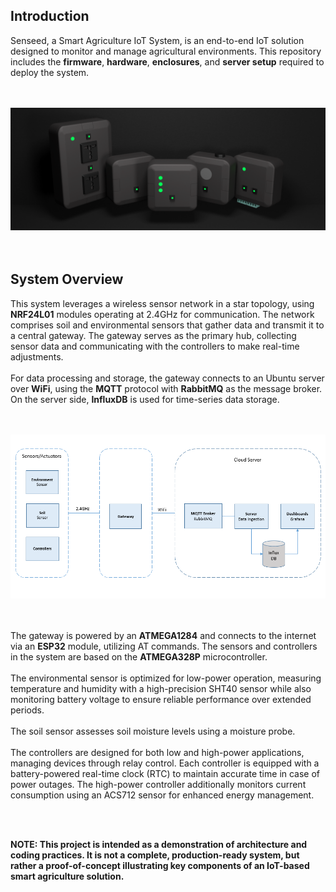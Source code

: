 ## Introduction

Senseed, a Smart Agriculture IoT System, is an end-to-end IoT solution designed to monitor and manage agricultural environments. This repository includes the **firmware**, **hardware**, **enclosures**, and **server setup** required to deploy the system.<br>
<br>
<br>
<div align="center">
  <img src="./assets/img.png" alt="senseed"/>
</div>
<br>
<br>

## System Overview
This system leverages a wireless sensor network in a star topology, using **NRF24L01** modules operating at 2.4GHz for communication. The network comprises soil and environmental sensors that gather data and transmit it to a central gateway. The gateway serves as the primary hub, collecting sensor data and communicating with the controllers to make real-time adjustments. <br>
<br>
For data processing and storage, the gateway connects to an Ubuntu server over **WiFi**, using the **MQTT** protocol with **RabbitMQ** as the message broker. On the server side, **InfluxDB** is used for time-series data storage. <br>

<br>
<br>
<div align="center">
  <img src="./assets/img2.png" alt="overview"/>
</div>
<br>
<br>


The gateway is powered by an **ATMEGA1284** and connects to the internet via an **ESP32** module, utilizing AT commands. The sensors and controllers in the system are based on the **ATMEGA328P** microcontroller. <br>
<br>
The environmental sensor is optimized for low-power operation, measuring temperature and humidity with a high-precision SHT40 sensor while also monitoring battery voltage to ensure reliable performance over extended periods. <br>
<br>
The soil sensor assesses soil moisture levels using a moisture probe. <br>
<br>
The controllers are designed for both low and high-power applications, managing devices through relay control. Each controller is equipped with a battery-powered real-time clock (RTC) to maintain accurate time in case of power outages. The high-power controller additionally monitors current consumption using an ACS712 sensor for enhanced energy management.

<br>
<br>

**NOTE: This project is intended as a demonstration of architecture and coding practices. It is not a complete, production-ready system, but rather a proof-of-concept illustrating key components of an IoT-based smart agriculture solution.**

